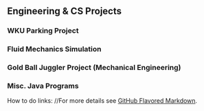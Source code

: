 ## Engineering & CS Projects

### WKU Parking Project

### Fluid Mechanics Simulation

### Gold Ball Juggler Project (Mechanical Engineering)

### Misc. Java Programs

How to do links:
//For more details see [GitHub Flavored Markdown](https://guides.github.com/features/mastering-markdown/).
